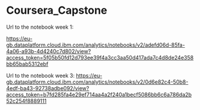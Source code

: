# Coursera_Capstone

Url to the notebook week 1:

https://eu-gb.dataplatform.cloud.ibm.com/analytics/notebooks/v2/adefd06d-85fa-4a06-a93b-4d4240c7d802/view?access_token=5f05b50fd12d793ee39f4a3cc3aa50d417ada7c4d8de24e358bb65bab5312ebf



Url to the notebook week 3: https://eu-gb.dataplatform.cloud.ibm.com/analytics/notebooks/v2/0d6e82c4-50b8-4edf-ba43-92738adbe092/view?access_token=b7fd285fa4e29ef714aa4a2f240a1becf5086bb6c6a786da2b52c254f8889111
